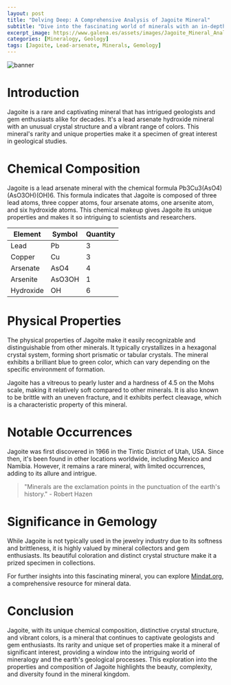 ```yaml
---
layout: post
title: "Delving Deep: A Comprehensive Analysis of Jagoite Mineral"
subtitle: "Dive into the fascinating world of minerals with an in-depth exploration of the unique properties and chemical composition of Jagoite."
excerpt_image: https://www.galena.es/assets/images/Jagoite_Mineral_Analysis.png
categories: [Mineralogy, Geology]
tags: [Jagoite, Lead-arsenate, Minerals, Gemology]
---
```


![banner](https://www.galena.es/assets/images/Jagoite_Mineral_Analysis.png "Close-up image of Jagoite mineral specimen, showcasing its distinct crystalline structure and vibrant colors, accompanied by a detailed chart illustrating its chemical composition and properties, ideal for geology enthusiasts and educators.")

# Introduction

Jagoite is a rare and captivating mineral that has intrigued geologists and gem enthusiasts alike for decades. It's a lead arsenate hydroxide mineral with an unusual crystal structure and a vibrant range of colors. This mineral's rarity and unique properties make it a specimen of great interest in geological studies.

# Chemical Composition

Jagoite is a lead arsenate mineral with the chemical formula Pb3Cu3(AsO4)(AsO3OH)(OH)6. This formula indicates that Jagoite is composed of three lead atoms, three copper atoms, four arsenate atoms, one arsenite atom, and six hydroxide atoms. This chemical makeup gives Jagoite its unique properties and makes it so intriguing to scientists and researchers.


| Element | Symbol | Quantity |
|---------|--------|----------|
| Lead    | Pb     | 3        |
| Copper  | Cu     | 3        |
| Arsenate| AsO4   | 4        |
| Arsenite| AsO3OH | 1        |
| Hydroxide| OH    | 6        |


# Physical Properties

The physical properties of Jagoite make it easily recognizable and distinguishable from other minerals. It typically crystallizes in a hexagonal crystal system, forming short prismatic or tabular crystals. The mineral exhibits a brilliant blue to green color, which can vary depending on the specific environment of formation. 

Jagoite has a vitreous to pearly luster and a hardness of 4.5 on the Mohs scale, making it relatively soft compared to other minerals. It is also known to be brittle with an uneven fracture, and it exhibits perfect cleavage, which is a characteristic property of this mineral.

# Notable Occurrences

Jagoite was first discovered in 1966 in the Tintic District of Utah, USA. Since then, it's been found in other locations worldwide, including Mexico and Namibia. However, it remains a rare mineral, with limited occurrences, adding to its allure and intrigue.

> "Minerals are the exclamation points in the punctuation of the earth's history." - Robert Hazen

# Significance in Gemology

While Jagoite is not typically used in the jewelry industry due to its softness and brittleness, it is highly valued by mineral collectors and gem enthusiasts. Its beautiful coloration and distinct crystal structure make it a prized specimen in collections.

For further insights into this fascinating mineral, you can explore [Mindat.org](https://www.mindat.org/min-2044.html), a comprehensive resource for mineral data.

# Conclusion

Jagoite, with its unique chemical composition, distinctive crystal structure, and vibrant colors, is a mineral that continues to captivate geologists and gem enthusiasts. Its rarity and unique set of properties make it a mineral of significant interest, providing a window into the intriguing world of mineralogy and the earth's geological processes. This exploration into the properties and composition of Jagoite highlights the beauty, complexity, and diversity found in the mineral kingdom.